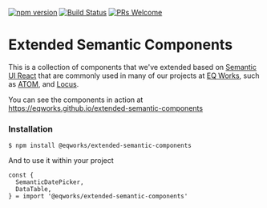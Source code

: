 [![npm version](https://badge.fury.io/js/%40eqworks%2Fextended-semantic-components.svg)](https://badge.fury.io/js/%40eqworks%2Fextended-semantic-components)
[![Build Status](https://travis-ci.com/EQWorks/extended-semantic-components.svg?branch=master)](https://travis-ci.com/EQWorks/extended-semantic-components)
[![PRs Welcome](https://img.shields.io/badge/PRs-welcome-brightgreen.svg)](https://github.com/EQWorks/extended-semantic-components/pulls)

# Extended Semantic Components

This is a collection of components that we've extended based on [Semantic UI React](https://react.semantic-ui.com/) that are commonly used in many of our projects at [EQ Works](https://www.eqworks.com/), such as [ATOM](https://overlord.eqworks.io/), and [Locus](https://console.locus.place/).

You can see the components in action at <https://eqworks.github.io/extended-semantic-components>

### Installation

```
$ npm install @eqworks/extended-semantic-components
```

And to use it within your project

```
const {
  SemanticDatePicker,
  DataTable,
} = import '@eqworks/extended-semantic-components'
```
